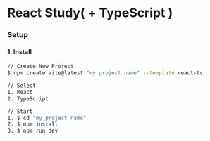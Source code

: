 # React Study( + TypeScript )

### Setup
#### 1. Install
```bash
// Create New Project
$ npm create vite@latest "my project name" --template react-ts

// Select
1. React
2. TypeScript

// Start
1. $ cd "my project name"
2. $ npm install
3. $ npm run dev
```